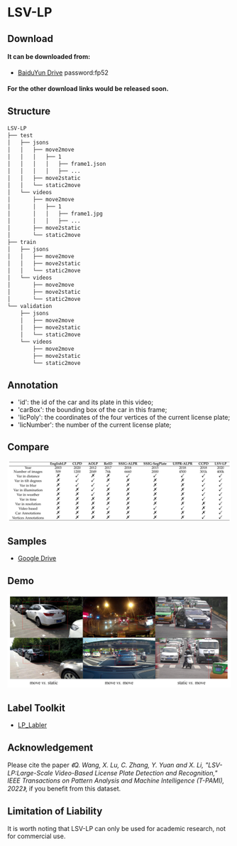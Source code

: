 # LSV-LP

## Download
#### It can be downloaded from:
* [BaiduYun Drive](https://pan.baidu.com/s/183T4m0m8ytIruN0djLmp5A) password:fp52
#### For the other download links would be released soon.

## Structure
```
LSV-LP
├── test
│   ├── jsons
│   │   ├── move2move
│   │   │   ├── 1
│   │   │   │   ├── frame1.json
│   │   │   │   ├── ...
│   │   ├── move2static
│   │   └── static2move
│   └── videos
│       ├── move2move
│       │   ├── 1
│       │   │   ├── frame1.jpg
│       │   │   ├── ...
│       ├── move2static
│       └── static2move
├── train
│   ├── jsons
│   │   ├── move2move
│   │   ├── move2static
│   │   └── static2move
│   └── videos
│       ├── move2move
│       ├── move2static
│       └── static2move
└── validation
    ├── jsons
    │   ├── move2move
    │   ├── move2static
    │   └── static2move
    └── videos
        ├── move2move
        ├── move2static
        └── static2move
```

## Annotation

* 'id': the id of the car and its plate in this video;
* 'carBox': the bounding box of the car in this frame;
* 'licPoly': the coordinates of the four vertices of the current license plate;
* 'licNumber': the number of the current license plate;

## Compare
![compare](imgs/compare.png)

## Samples
* [Google Drive](https://drive.google.com/file/d/1udqRddpJZMpTdHHQdwZRll6vaYALUiql/view?usp=sharing)

## Demo
![demo](imgs/demo.png)

## Label Toolkit
* [LP_Labler](https://github.com/Elin24/license_labeler)
  
## Acknowledgement
Please cite the paper _《Q. Wang, X. Lu, C. Zhang, Y. Yuan and X. Li, "LSV-LP:Large-Scale Video-Based License Plate Detection and Recognition," IEEE Transactions on Pattern Analysis and Machine Intelligence (T-PAMI), 2022》_, if you benefit from this dataset.


## Limitation of Liability
It is worth noting that LSV-LP can only be used for academic research, not for commercial use.
